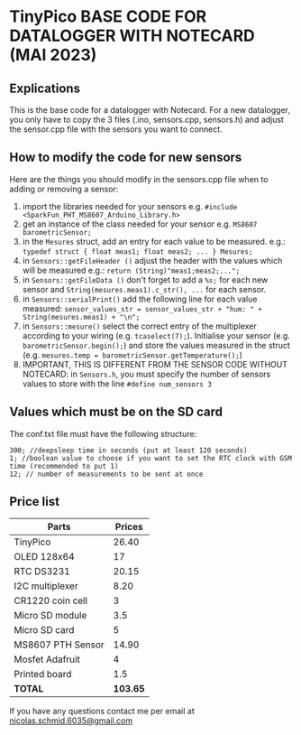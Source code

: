 # TinyPico BASE CODE FOR DATALOGGER WITH NOTECARD (MAI 2023)
## Explications 
This is the base code for a datalogger with Notecard. For a new datalogger, you only have to copy the 3 files (.ino, sensors.cpp, sensors.h) and adjust the sensor.cpp file with the sensors you want to connect.

## How to modify the code for new sensors
Here are the things you should modify in the sensors.cpp file when to adding or removing a sensor:
1. import the libraries needed for your sensors e.g. `#include <SparkFun_PHT_MS8607_Arduino_Library.h>`
2. get an instance of the class needed for your sensor e.g. `MS8607 barometricSensor;`
3. in the `Mesures` struct, add an entry for each value to be measured. e.g.:
               `typedef struct {
                 float meas1;
                 float meas2;
                 ...
               } Mesures;`
4. in `Sensors::getFileHeader ()` adjust the header with the values which will be measured e.g.: `return (String)"meas1;meas2;...";`
5. in `Sensors::getFileData ()` don't forget to add a `%s;` for each new sensor and `String(mesures.meas1).c_str(), ...` for each sensor.
6. in `Sensors::serialPrint()` add the following line for each value measured: `sensor_values_str = sensor_values_str + "hum: " + String(mesures.meas1) + "\n";`
7. in `Sensors::mesure()` select the correct entry of the multiplexer according to your wiring (e.g. `tcaselect(7);`). Initialise your sensor (e.g. `barometricSensor.begin();`) and store the values measured in the struct (e.g. `mesures.temp = barometricSensor.getTemperature();`)
8. IMPORTANT, THIS IS DIFFERENT FROM THE SENSOR CODE WITHOUT NOTECARD: in `Sensors.h`, you must specify the number of sensors values to store with the line `#define num_sensors 3`

## Values which must be on the SD card
The conf.txt file must have the following structure:

  ```
  300; //deepsleep time in seconds (put at least 120 seconds)
  1; //boolean value to choose if you want to set the RTC clock with GSM time (recommended to put 1)
  12; // number of measurements to be sent at once
  ```
  
## Price list
| Parts  | Prices |
| ------------- | ------------- |
| TinyPico  | 26.40  |
| OLED 128x64  | 17  |
| RTC DS3231  | 20.15  |
| I2C multiplexer  | 8.20  |
| CR1220 coin cell  | 3  |
| Micro SD module  | 3.5  |
| Micro SD card  | 5  |
| MS8607 PTH Sensor  | 14.90  |
| Mosfet Adafruit  | 4  |
| Printed board | 1.5 |
| **TOTAL**  | **103.65** |


If you have any questions contact me per email at nicolas.schmid.6035@gmail.com
